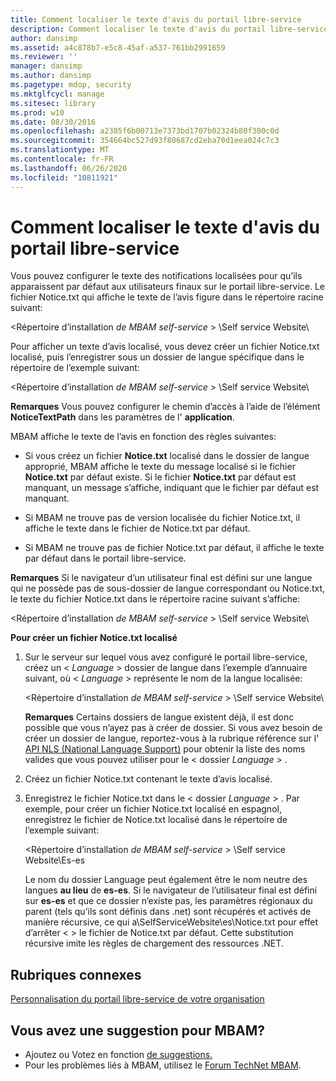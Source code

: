 ```yaml
---
title: Comment localiser le texte d'avis du portail libre-service
description: Comment localiser le texte d'avis du portail libre-service
author: dansimp
ms.assetid: a4c878b7-e5c8-45af-a537-761bb2991659
ms.reviewer: ''
manager: dansimp
ms.author: dansimp
ms.pagetype: mdop, security
ms.mktglfcycl: manage
ms.sitesec: library
ms.prod: w10
ms.date: 08/30/2016
ms.openlocfilehash: a2385f6b00713e7373bd1707b02324b80f300c0d
ms.sourcegitcommit: 354664bc527d93f80687cd2eba70d1eea024c7c3
ms.translationtype: MT
ms.contentlocale: fr-FR
ms.lasthandoff: 06/26/2020
ms.locfileid: "10811921"
---
```

# Comment localiser le texte d'avis du portail libre-service


Vous pouvez configurer le texte des notifications localisées pour qu’ils apparaissent par défaut aux utilisateurs finaux sur le portail libre-service. Le fichier Notice.txt qui affiche le texte de l’avis figure dans le répertoire racine suivant:

&lt;Répertoire d’installation *de MBAM self-service* &gt; \\Self service Website\\

Pour afficher un texte d’avis localisé, vous devez créer un fichier Notice.txt localisé, puis l’enregistrer sous un dossier de langue spécifique dans le répertoire de l’exemple suivant:

&lt;Répertoire d’installation *de MBAM self-service* &gt; \\Self service Website\\

**Remarques**  Vous pouvez configurer le chemin d’accès à l’aide de l’élément **NoticeTextPath** dans les paramètres de l' **application**.

 

MBAM affiche le texte de l’avis en fonction des règles suivantes:

-   Si vous créez un fichier **Notice.txt** localisé dans le dossier de langue approprié, MBAM affiche le texte du message localisé si le fichier **Notice.txt** par défaut existe. Si le fichier **Notice.txt** par défaut est manquant, un message s’affiche, indiquant que le fichier par défaut est manquant.

-   Si MBAM ne trouve pas de version localisée du fichier Notice.txt, il affiche le texte dans le fichier de Notice.txt par défaut.

-   Si MBAM ne trouve pas de fichier Notice.txt par défaut, il affiche le texte par défaut dans le portail libre-service.

**Remarques**  Si le navigateur d’un utilisateur final est défini sur une langue qui ne possède pas de sous-dossier de langue correspondant ou Notice.txt, le texte du fichier Notice.txt dans le répertoire racine suivant s’affiche:

&lt;Répertoire d’installation *de MBAM self-service* &gt; \\Self service Website\\

 

**Pour créer un fichier Notice.txt localisé**

1.  Sur le serveur sur lequel vous avez configuré le portail libre-service, créez un &lt; *Language* &gt; dossier de langue dans l’exemple d’annuaire suivant, où &lt; *Language* &gt; représente le nom de la langue localisée:

    &lt;Répertoire d’installation *de MBAM self-service* &gt; \\Self service Website\\

    **Remarques**  Certains dossiers de langue existent déjà, il est donc possible que vous n’ayez pas à créer de dossier. Si vous avez besoin de créer un dossier de langue, reportez-vous à la rubrique référence sur l' [API NLS (National Language Support)](https://go.microsoft.com/fwlink/?LinkId=317947) pour obtenir la liste des noms valides que vous pouvez utiliser pour le &lt; dossier *Language* &gt; .

     

2.  Créez un fichier Notice.txt contenant le texte d’avis localisé.

3.  Enregistrez le fichier Notice.txt dans le &lt; dossier *Language* &gt; . Par exemple, pour créer un fichier Notice.txt localisé en espagnol, enregistrez le fichier de Notice.txt localisé dans le répertoire de l’exemple suivant:

    &lt;Répertoire d’installation *de MBAM self-service* &gt; \\Self service Website\\Es-es

    Le nom du dossier Language peut également être le nom neutre des langues **au lieu** de **es-es**. Si le navigateur de l’utilisateur final est défini sur **es-es** et que ce dossier n’existe pas, les paramètres régionaux du parent (tels qu’ils sont définis dans .net) sont récupérés et activés de manière récursive, ce qui a\\SelfServiceWebsite\\es\\Notice.txt pour effet d’arrêter &lt; &gt; le fichier de Notice.txt par défaut. Cette substitution récursive imite les règles de chargement des ressources .NET.



## Rubriques connexes


[Personnalisation du portail libre-service de votre organisation](customizing-the-self-service-portal-for-your-organization.md)

 

## Vous avez une suggestion pour MBAM?
- Ajoutez ou Votez en fonction [de suggestions.](http://mbam.uservoice.com/forums/268571-microsoft-bitlocker-administration-and-monitoring) 
- Pour les problèmes liés à MBAM, utilisez le [Forum TechNet MBAM](https://social.technet.microsoft.com/Forums/home?forum=mdopmbam). 





